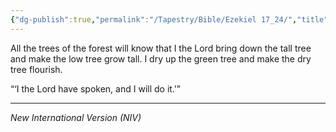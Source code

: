```yaml
---
{"dg-publish":true,"permalink":"/Tapestry/Bible/Ezekiel 17_24/","title":"Ezekiel 17:24","hide":true,"tags":["bible"],"dgHomeLink":true,"dgShowLocalGraph":true,"dgEnableSearch":true}
---
```


All the trees of the forest will know that I the Lord bring down the tall tree and make the low tree grow tall. I dry up the green tree and make the dry tree flourish.

“‘I the Lord have spoken, and I will do it.’”

---
*New International Version (NIV)*